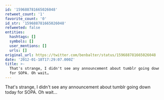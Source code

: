 ```yaml
---
id: '159688781665026048'
retweet_count: '1'
favorite_count: '0'
id_str: '159688781665026048'
retweeted: false
entities:
  hashtags: []
  symbols: []
  user_mentions: []
  urls: []
original_url: https://twitter.com/benbalter/status/159688781665026048
date: '2012-01-18T17:29:07.000Z'
title: >-
  That's strange, I didn't see any announcement about tumblr going down today
  for SOPA. Oh wait…
---
```


That's strange, I didn't see any announcement about tumblr going down today for SOPA. Oh wait…